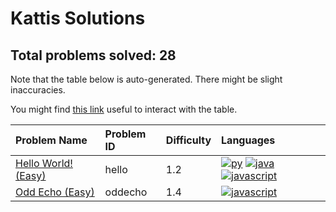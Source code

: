 # Kattis Solutions

## Total problems solved: 28

Note that the table below is auto-generated. There might be slight inaccuracies.

You might find [this link](https://stackoverflow.com/questions/42843288/is-there-any-way-to-make-markdown-tables-sortable) useful to interact with the table.

|Problem Name|Problem ID|Difficulty|Languages|
|:---|:---|:---|:---|
|[Hello World! (Easy)](https://open.kattis.com/problems/hello)| hello |1.2|[![py](https://github.com/abrahamcalf/programming-languages-logos/blob/master/src/python/python_24x24.png)](solutions/python/hello.py) [![java](https://github.com/abrahamcalf/programming-languages-logos/blob/master/src/java/java_24x24.png)](solutions/java/Hello.java) [![javascript](https://github.com/abrahamcalf/programming-languages-logos/blob/master/src/javascript/javascript_24x24.png)](solutions/javascript/hello.js) |
|[Odd Echo (Easy)](https://open.kattis.com/problems/oddecho)| oddecho |1.4|[![javascript](https://github.com/abrahamcalf/programming-languages-logos/blob/master/src/javascript/javascript_24x24.png)](solutions/javascript/oddecho.js) | 
